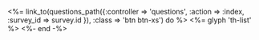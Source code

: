    <%= link_to(questions_path({:controller => 'questions', :action => :index, :survey_id => survey.id }), :class => 'btn btn-xs') do %>
            <%= glyph 'th-list' %>
   <%- end -%>
